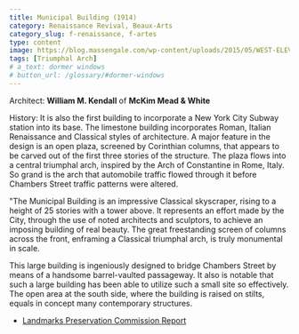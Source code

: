 ```yaml
---
title: Municipal Building (1914)
category: Renaissance Revival, Beaux-Arts
category_slug: f-renaissance, f-artes
type: content
image: https://blog.massengale.com/wp-content/uploads/2015/05/WEST-ELEVATION-OF-MUNICIPAL-OFFICE-BUILDING-FOR-THE-CITY-OF.jpg
tags: [Triumphal Arch]
# a_text: dormer windows
# button_url: /glossary/#dormer-windows
---
```


Architect: **William M. Kendall** of **McKim Mead & White**

History: It is also the first building to incorporate a New York City Subway station into its base. 
The limestone building incorporates Roman, Italian Renaissance and Classical styles of architecture. A major feature in the design is an open plaza, screened by Corinthian columns, that appears to be carved out of the first three stories of the structure.  The plaza flows into a central triumphal arch, inspired by the Arch of Constantine in Rome, Italy. So grand is the arch that automobile traffic flowed through it before Chambers Street traffic patterns were altered.

"The Municipal Building is an impressive Classical skyscraper, rising to a height of 25 stories with a tower above. It represents an effort made by the City, through the use of noted architects and sculptors, to achieve an imposing building of real beauty. The great freestanding screen of columns across the front, enframing a Classical triumphal arch, is truly monumental in scale.

This large building is ingeniously designed to bridge Chambers Street by means of a handsome barrel-vaulted passageway. It also is notable that such a large building has been able to utilize such a small site so effectively. The open area at the south side, where the building is raised on stilts, equals in concept many contemporary structures.

- [Landmarks Preservation Commission Report](http://s-media.nyc.gov/agencies/lpc/lp/0079.pdf)
